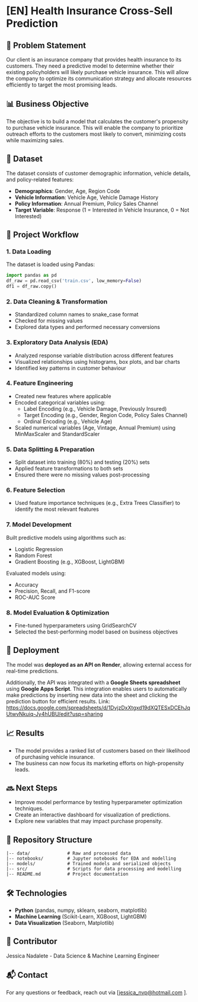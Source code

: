 # [EN] Health Insurance Cross-Sell Prediction

## **🛒 Problem Statement**
Our client is an insurance company that provides health insurance to its customers. They need a predictive model to determine whether their existing policyholders will likely purchase vehicle insurance. This will allow the company to optimize its communication strategy and allocate resources efficiently to target the most promising leads.

## **📊 Business Objective**
The objective is to build a model that calculates the customer's propensity to purchase vehicle insurance. This will enable the company to prioritize outreach efforts to the customers most likely to convert, minimizing costs while maximizing sales.

## **📂 Dataset**
The dataset consists of customer demographic information, vehicle details, and policy-related features:

- **Demographics**: Gender, Age, Region Code
- **Vehicle Information**: Vehicle Age, Vehicle Damage History
- **Policy Information**: Annual Premium, Policy Sales Channel
- **Target Variable**: Response (1 = Interested in Vehicle Insurance, 0 = Not Interested)

## **🔄 Project Workflow**

### **1. Data Loading**
The dataset is loaded using Pandas:
```python
import pandas as pd
df_raw = pd.read_csv('train.csv', low_memory=False)
df1 = df_raw.copy()
```

### **2. Data Cleaning & Transformation**
- Standardized column names to snake_case format
- Checked for missing values
- Explored data types and performed necessary conversions

### **3. Exploratory Data Analysis (EDA)**
- Analyzed response variable distribution across different features
- Visualized relationships using histograms, box plots, and bar charts
- Identified key patterns in customer behaviour

### **4. Feature Engineering**
- Created new features where applicable
- Encoded categorical variables using:
  - Label Encoding (e.g., Vehicle Damage, Previously Insured)
  - Target Encoding (e.g., Gender, Region Code, Policy Sales Channel)
  - Ordinal Encoding (e.g., Vehicle Age)
- Scaled numerical variables (Age, Vintage, Annual Premium) using MinMaxScaler and StandardScaler

### **5. Data Splitting & Preparation**
- Split dataset into training (80%) and testing (20%) sets
- Applied feature transformations to both sets
- Ensured there were no missing values post-processing

### **6. Feature Selection**
- Used feature importance techniques (e.g., Extra Trees Classifier) to identify the most relevant features

### **7. Model Development**
Built predictive models using algorithms such as:
- Logistic Regression
- Random Forest
- Gradient Boosting (e.g., XGBoost, LightGBM)

Evaluated models using:
- Accuracy
- Precision, Recall, and F1-score
- ROC-AUC Score

### **8. Model Evaluation & Optimization**
- Fine-tuned hyperparameters using GridSearchCV
- Selected the best-performing model based on business objectives

## **🚀 Deployment**
The model was **deployed as an API on Render**, allowing external access for real-time predictions.

Additionally, the API was integrated with a **Google Sheets spreadsheet** using **Google Apps Script**. This integration enables users to automatically make predictions by inserting new data into the sheet and clicking the prediction button for efficient results.
Link: https://docs.google.com/spreadsheets/d/1DvjzDxXtgxd19dXQTESxDCEhJqUtwvNkuiq-Jy4hUBU/edit?usp=sharing 

## **📈 Results**
- The model provides a ranked list of customers based on their likelihood of purchasing vehicle insurance.
- The business can now focus its marketing efforts on high-propensity leads.

## **🔜 Next Steps**
- Improve model performance by testing hyperparameter optimization techniques.
- Create an interactive dashboard for visualization of predictions.
- Explore new variables that may impact purchase propensity.

## **📂 Repository Structure**
```
|-- data/              # Raw and processed data
|-- notebooks/         # Jupyter notebooks for EDA and modelling
|-- models/            # Trained models and serialized objects
|-- src/               # Scripts for data processing and modelling
|-- README.md          # Project documentation
```

## **🛠 Technologies**
- **Python** (pandas, numpy, sklearn, seaborn, matplotlib)
- **Machine Learning** (Scikit-Learn, XGBoost, LightGBM)
- **Data Visualization** (Seaborn, Matplotlib)

## **👥 Contributor**
Jessica Nadalete - Data Science & Machine Learning Engineer

## **📬 Contact**
For any questions or feedback, reach out via [jessica_nvp@hotmail.com ].


